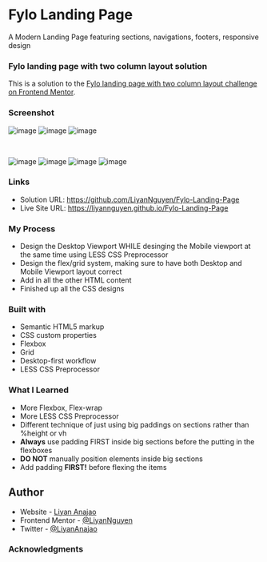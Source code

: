 # Fylo Landing Page
A Modern Landing Page featuring sections, navigations, footers, responsive design

### Fylo landing page with two column layout solution
This is a solution to the [Fylo landing page with two column layout challenge on Frontend Mentor](https://www.frontendmentor.io/challenges/fylo-landing-page-with-two-column-layout-5ca5ef041e82137ec91a50f5).

### Screenshot
![image](https://user-images.githubusercontent.com/50958126/169640651-32587b70-3ab2-4fc6-ba7f-1051dd339daa.png)
![image](https://user-images.githubusercontent.com/50958126/169640666-d13f2d4a-32a6-47ae-92b1-1499e8c166c3.png)
![image](https://user-images.githubusercontent.com/50958126/169640683-ab879324-de18-4c3a-a63f-067055d55811.png)

<br>

![image](https://user-images.githubusercontent.com/50958126/169640733-742f1abe-98cd-4a45-b5ef-335016ba6a19.png)
![image](https://user-images.githubusercontent.com/50958126/169640768-daa49d7f-995a-4386-af70-91b31cfc3613.png)
![image](https://user-images.githubusercontent.com/50958126/169640807-882a74b7-6682-4555-8b26-bc755d4bd213.png)
![image](https://user-images.githubusercontent.com/50958126/169640840-c537063f-369d-483c-9a05-e6ee744289cb.png)


### Links
- Solution URL: https://github.com/LiyanNguyen/Fylo-Landing-Page
- Live Site URL: https://liyannguyen.github.io/Fylo-Landing-Page

### My Process
- Design the Desktop Viewport WHILE desinging the Mobile viewport at the same time using LESS CSS Preprocessor
- Design the flex/grid system, making sure to have both Desktop and Mobile Viewport layout correct
- Add in all the other HTML content
- Finished up all the CSS designs

### Built with
- Semantic HTML5 markup
- CSS custom properties
- Flexbox
- Grid
- Desktop-first workflow
- LESS CSS Preprocessor

### What I Learned
- More Flexbox, Flex-wrap
- More LESS CSS Preprocessor
- Different technique of just using big paddings on sections rather than %height or vh
- **Always** use padding FIRST inside big sections before the putting in the flexboxes
- **DO NOT** manually position elements inside big sections
- Add padding **FIRST!** before flexing the items

## Author
- Website - [Liyan Anajao](https://liyannguyen.github.io/Portfolio)
- Frontend Mentor - [@LiyanNguyen](https://frontendmentor.io/profile/LiyanNguyen)
- Twitter - [@LiyanAnajao](https://twitter.com/LiyanAnajao)

### Acknowledgments

